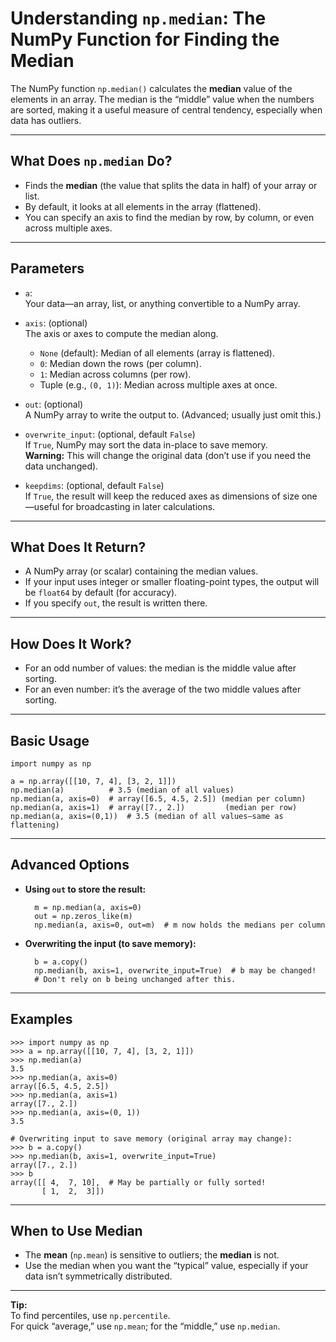# Understanding `np.median`: The NumPy Function for Finding the Median

The NumPy function `np.median()` calculates the **median** value of the elements in an array. The median is the “middle” value when the numbers are sorted, making it a useful measure of central tendency, especially when data has outliers.

---

## What Does `np.median` Do?

- Finds the **median** (the value that splits the data in half) of your array or list.
- By default, it looks at all elements in the array (flattened).
- You can specify an axis to find the median by row, by column, or even across multiple axes.

---

## Parameters

- `a`:  
    Your data—an array, list, or anything convertible to a NumPy array.

- `axis`: (optional)  
    The axis or axes to compute the median along.
    - `None` (default): Median of all elements (array is flattened).
    - `0`: Median down the rows (per column).
    - `1`: Median across columns (per row).
    - Tuple (e.g., `(0, 1)`): Median across multiple axes at once.

- `out`: (optional)  
    A NumPy array to write the output to. (Advanced; usually just omit this.)

- `overwrite_input`: (optional, default `False`)  
    If `True`, NumPy may sort the data in-place to save memory.  
    **Warning:** This will change the original data (don’t use if you need the data unchanged).

- `keepdims`: (optional, default `False`)  
    If `True`, the result will keep the reduced axes as dimensions of size one—useful for broadcasting in later calculations.

---

## What Does It Return?

- A NumPy array (or scalar) containing the median values.
- If your input uses integer or smaller floating-point types, the output will be `float64` by default (for accuracy).
- If you specify `out`, the result is written there.

---

## How Does It Work?

- For an odd number of values: the median is the middle value after sorting.
- For an even number: it’s the average of the two middle values after sorting.

---

## Basic Usage

    import numpy as np

    a = np.array([[10, 7, 4], [3, 2, 1]])
    np.median(a)          # 3.5 (median of all values)
    np.median(a, axis=0)  # array([6.5, 4.5, 2.5]) (median per column)
    np.median(a, axis=1)  # array([7., 2.])         (median per row)
    np.median(a, axis=(0,1))  # 3.5 (median of all values—same as flattening)

---

## Advanced Options

- **Using `out` to store the result:**

        m = np.median(a, axis=0)
        out = np.zeros_like(m)
        np.median(a, axis=0, out=m)  # m now holds the medians per column

- **Overwriting the input (to save memory):**

        b = a.copy()
        np.median(b, axis=1, overwrite_input=True)  # b may be changed!
        # Don't rely on b being unchanged after this.

---

## Examples

    >>> import numpy as np
    >>> a = np.array([[10, 7, 4], [3, 2, 1]])
    >>> np.median(a)
    3.5
    >>> np.median(a, axis=0)
    array([6.5, 4.5, 2.5])
    >>> np.median(a, axis=1)
    array([7., 2.])
    >>> np.median(a, axis=(0, 1))
    3.5

    # Overwriting input to save memory (original array may change):
    >>> b = a.copy()
    >>> np.median(b, axis=1, overwrite_input=True)
    array([7., 2.])
    >>> b
    array([[ 4,  7, 10],  # May be partially or fully sorted!
           [ 1,  2,  3]])

---

## When to Use Median

- The **mean** (`np.mean`) is sensitive to outliers; the **median** is not.
- Use the median when you want the “typical” value, especially if your data isn’t symmetrically distributed.

---

**Tip:**  
To find percentiles, use `np.percentile`.  
For quick “average,” use `np.mean`; for the “middle,” use `np.median`.

